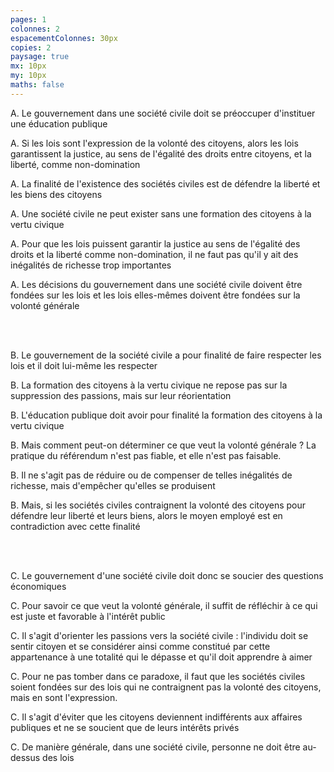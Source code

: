 ```yaml
---
pages: 1
colonnes: 2
espacementColonnes: 30px
copies: 2
paysage: true
mx: 10px
my: 10px
maths: false
---
```


A. Le gouvernement dans une société civile doit se préoccuper d'instituer une éducation publique

A. Si les lois sont l'expression de la volonté des citoyens, alors les lois garantissent la justice, au sens de l'égalité des droits entre citoyens, et la liberté, comme non-domination

A. La finalité de l'existence des sociétés civiles est de défendre la liberté et les biens des citoyens

A. Une société civile ne peut exister sans une formation des citoyens à la vertu civique

A. Pour que les lois puissent garantir la justice au sens de l'égalité des droits et la liberté comme non-domination, il ne faut pas qu'il y ait des inégalités de richesse trop importantes 

A. Les décisions du gouvernement dans une société civile doivent être fondées sur les lois et les lois elles-mêmes doivent être fondées sur la volonté générale

<br><br>

B. Le gouvernement de la société civile a pour finalité de faire respecter les lois et il doit lui-même les respecter

B. La formation des citoyens à la vertu civique ne repose pas sur la suppression des passions, mais sur leur réorientation

B. L'éducation publique doit avoir pour finalité la formation des citoyens à la vertu civique

B. Mais comment peut-on déterminer ce que veut la volonté générale ? La pratique du référendum n'est pas fiable, et elle n'est pas faisable.

B. Il ne s'agit pas de réduire ou de compenser de telles inégalités de richesse, mais d'empêcher qu'elles se produisent

B. Mais, si les sociétés civiles contraignent la volonté des citoyens pour défendre leur liberté et leurs biens, alors le moyen employé est en contradiction avec cette finalité

<br><br>

C. Le gouvernement d'une société civile doit donc se soucier des questions économiques

C. Pour savoir ce que veut la volonté générale, il suffit de réfléchir à ce qui est juste et favorable à l'intérêt public

C. Il s'agit d'orienter les passions vers la société civile : l'individu doit se sentir citoyen et se considérer ainsi comme constitué par cette appartenance à une totalité qui le dépasse et qu'il doit apprendre à aimer

C. Pour ne pas tomber dans ce paradoxe, il faut que les sociétés civiles soient fondées sur des lois qui ne contraignent pas la volonté des citoyens, mais en sont l'expression.

C. Il s'agit d'éviter que les citoyens deviennent indifférents aux affaires publiques et ne se soucient que de leurs intérêts privés

C. De manière générale, dans une société civile, personne ne doit être au-dessus des lois